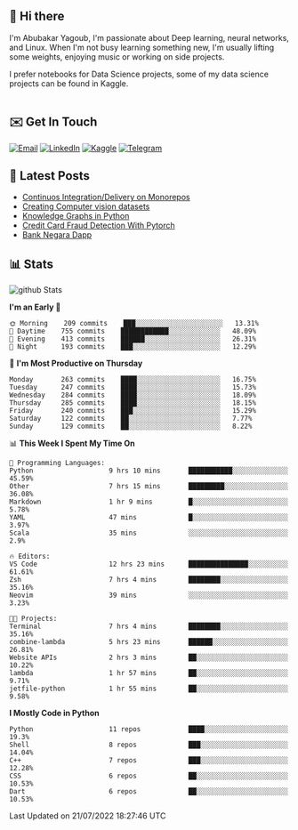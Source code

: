 ## 👋 Hi there

I'm Abubakar Yagoub, I'm passionate about Deep learning, neural networks, and
Linux. When I'm not busy learning something new, I'm usually lifting some
weights, enjoying music or working on side projects.

I prefer notebooks for Data Science projects, some of my data science projects
can be found in Kaggle. <br> <br>

## ✉️ Get In Touch

[![Email](https://img.shields.io/badge/Email-f1f1f1?style=for-the-badge&logo=gmail&logoColor=0f111a)](mailto:hi@blacksuan19.dev)
[![LinkedIn](https://img.shields.io/badge/LinkedIn-0077B5?style=for-the-badge&logo=linkedin&logoColor=white)](https://www.linkedin.com/in/blacksuan19/)
[![Kaggle](https://img.shields.io/badge/Kaggle-5acfff?style=for-the-badge&logo=kaggle&logoColor=white)](http://kaggle.com/abubakaryagob/)
[![Telegram](https://img.shields.io/badge/Telegram-2CA5E0?style=for-the-badge&logo=telegram&logoColor=white)](https://t.me/blacksuan19)

## 📩 Latest Posts

<!-- BLOG-POST-LIST:START -->
- [Continuos Integration/Delivery on Monorepos](http://blacksuan19.dev/blog/github-actions-monorepos/)
- [Creating Computer vision datasets](http://blacksuan19.dev/blog/creating-datasets/)
- [Knowledge Graphs in Python](http://blacksuan19.dev/projects/Knowledge_Graphs/)
- [Credit Card Fraud Detection With Pytorch](http://blacksuan19.dev/projects/credit-card-fraud-detection-with-pytorch/)
- [Bank Negara Dapp](http://blacksuan19.dev/projects/bank-negara/)
<!-- BLOG-POST-LIST:END -->

## 📊 Stats

![github Stats](https://github-readme-stats.vercel.app/api?username=blacksuan19&theme=github_dark&show_icons=true&count_private=true&custom_title=Github%20Stats&hide_border=true)

<!--START_SECTION:waka-->
**I'm an Early 🐤** 

```text
🌞 Morning    209 commits    ███░░░░░░░░░░░░░░░░░░░░░░   13.31% 
🌆 Daytime    755 commits    ████████████░░░░░░░░░░░░░   48.09% 
🌃 Evening    413 commits    ██████░░░░░░░░░░░░░░░░░░░   26.31% 
🌙 Night      193 commits    ███░░░░░░░░░░░░░░░░░░░░░░   12.29%

```
📅 **I'm Most Productive on Thursday** 

```text
Monday       263 commits    ████░░░░░░░░░░░░░░░░░░░░░   16.75% 
Tuesday      247 commits    ████░░░░░░░░░░░░░░░░░░░░░   15.73% 
Wednesday    284 commits    ████░░░░░░░░░░░░░░░░░░░░░   18.09% 
Thursday     285 commits    ████░░░░░░░░░░░░░░░░░░░░░   18.15% 
Friday       240 commits    ███░░░░░░░░░░░░░░░░░░░░░░   15.29% 
Saturday     122 commits    ██░░░░░░░░░░░░░░░░░░░░░░░   7.77% 
Sunday       129 commits    ██░░░░░░░░░░░░░░░░░░░░░░░   8.22%

```


📊 **This Week I Spent My Time On** 

```text
💬 Programming Languages: 
Python                   9 hrs 10 mins       ███████████░░░░░░░░░░░░░░   45.59% 
Other                    7 hrs 15 mins       █████████░░░░░░░░░░░░░░░░   36.08% 
Markdown                 1 hr 9 mins         █░░░░░░░░░░░░░░░░░░░░░░░░   5.78% 
YAML                     47 mins             █░░░░░░░░░░░░░░░░░░░░░░░░   3.97% 
Scala                    35 mins             ░░░░░░░░░░░░░░░░░░░░░░░░░   2.9%

🔥 Editors: 
VS Code                  12 hrs 23 mins      ███████████████░░░░░░░░░░   61.61% 
Zsh                      7 hrs 4 mins        ████████░░░░░░░░░░░░░░░░░   35.16% 
Neovim                   39 mins             ░░░░░░░░░░░░░░░░░░░░░░░░░   3.23%

🐱‍💻 Projects: 
Terminal                 7 hrs 4 mins        ████████░░░░░░░░░░░░░░░░░   35.16% 
combine-lambda           5 hrs 23 mins       ██████░░░░░░░░░░░░░░░░░░░   26.81% 
Website APIs             2 hrs 3 mins        ██░░░░░░░░░░░░░░░░░░░░░░░   10.22% 
lambda                   1 hr 57 mins        ██░░░░░░░░░░░░░░░░░░░░░░░   9.71% 
jetfile-python           1 hr 55 mins        ██░░░░░░░░░░░░░░░░░░░░░░░   9.58%

```

**I Mostly Code in Python** 

```text
Python                   11 repos            ████░░░░░░░░░░░░░░░░░░░░░   19.3% 
Shell                    8 repos             ███░░░░░░░░░░░░░░░░░░░░░░   14.04% 
C++                      7 repos             ███░░░░░░░░░░░░░░░░░░░░░░   12.28% 
CSS                      6 repos             ██░░░░░░░░░░░░░░░░░░░░░░░   10.53% 
Dart                     6 repos             ██░░░░░░░░░░░░░░░░░░░░░░░   10.53%

```



 Last Updated on 21/07/2022 18:27:46 UTC
<!--END_SECTION:waka-->
